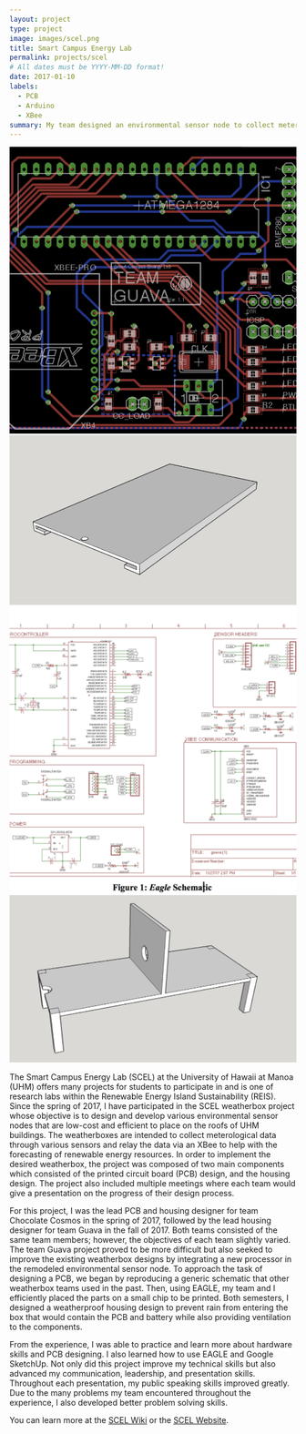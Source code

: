 ```yaml
---
layout: project
type: project
image: images/scel.png
title: Smart Campus Energy Lab
permalink: projects/scel
# All dates must be YYYY-MM-DD format!
date: 2017-01-10
labels:
  - PCB
  - Arduino
  - XBee
summary: My team designed an environmental sensor node to collect meterological data.
---
```


<div class="ui small rounded images">
  <img class="ui image" src="../images/scel.png">
  <img class="ui image" src="../images/guavalid.png">
  <img class="ui image" src="../images/schematic3.png">
  <img class="ui image" src="../images/guavashelf.png">
</div>

The Smart Campus Energy Lab (SCEL) at the University of Hawaii at Manoa (UHM) offers many projects for students to participate in and is one of research labs within the Renewable Energy Island Sustainability (REIS). Since the spring of 2017, I have participated in the SCEL weatherbox project whose objective is to design and develop various environmental sensor nodes that are low-cost and efficient to place on the roofs of UHM buildings. The weatherboxes are intended to collect meterological data through various sensors and relay the data via an XBee to help with the forecasting of renewable energy resources.  In order to implement the desired weatherbox, the project was composed of two main components which consisted of the printed circuit board (PCB) design, and the housing design. The project also included multiple meetings where each team would give a presentation on the progress of their design process. 

For this project, I was the lead PCB and housing designer for team Chocolate Cosmos in the spring of 2017, followed by the lead housing designer for team Guava in the fall of 2017. Both teams consisted of the same team members; however, the objectives of each team slightly varied. The team Guava project proved to be more difficult but also seeked to improve the existing weatherbox designs by integrating a new processor in the remodeled environmental sensor node. To approach the task of designing a PCB, we began by reproducing a generic schematic that other weatherbox teams used in the past. Then, using EAGLE, my team and I efficiently placed the parts on a small chip to be printed. Both semesters, I designed a weatherproof housing design to prevent rain from entering the box that would contain the PCB and battery while also providing ventilation to the components.  

From the experience, I was able to practice and learn more about hardware skills and PCB designing. I also learned how to use EAGLE and Google SketchUp. Not only did this project improve my technical skills but also advanced my communication, leadership, and presentation skills. Throughout each presentation, my public speaking skills improved greatly. Due to the many problems my team encountered throughout the experience, I also developed better problem solving skills.

You can learn more at the [SCEL Wiki](https://wiki.scel-hawaii.org/doku.php?id=weatherbox:start) or the [SCEL Website](http://scel-hawaii.org).



